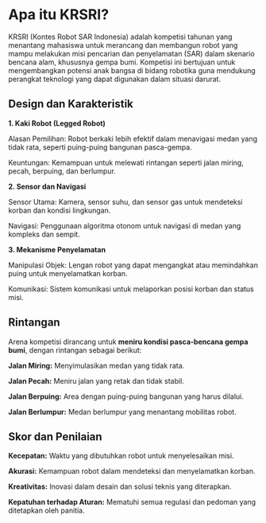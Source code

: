 # Apa itu KRSRI?
KRSRI (Kontes Robot SAR Indonesia) adalah kompetisi tahunan yang menantang mahasiswa untuk merancang dan membangun robot yang mampu melakukan misi pencarian dan penyelamatan (SAR) dalam skenario bencana alam, khususnya gempa bumi. Kompetisi ini bertujuan untuk mengembangkan potensi anak bangsa di bidang robotika guna mendukung perangkat teknologi yang dapat digunakan dalam situasi darurat.


## Design dan Karakteristik
**1. Kaki Robot (Legged Robot)**

Alasan Pemilihan: Robot berkaki lebih efektif dalam menavigasi medan yang tidak rata, seperti puing-puing bangunan pasca-gempa.

Keuntungan: Kemampuan untuk melewati rintangan seperti jalan miring, pecah, berpuing, dan berlumpur.

**2. Sensor dan Navigasi**

Sensor Utama: Kamera, sensor suhu, dan sensor gas untuk mendeteksi korban dan kondisi lingkungan.

Navigasi: Penggunaan algoritma otonom untuk navigasi di medan yang kompleks dan sempit.

**3. Mekanisme Penyelamatan**

Manipulasi Objek: Lengan robot yang dapat mengangkat atau memindahkan puing untuk menyelamatkan korban.

Komunikasi: Sistem komunikasi untuk melaporkan posisi korban dan status misi.


## Rintangan
Arena kompetisi dirancang untuk **meniru kondisi pasca-bencana gempa bumi**, dengan rintangan sebagai berikut:

**Jalan Miring:** Menyimulasikan medan yang tidak rata.

**Jalan Pecah:** Meniru jalan yang retak dan tidak stabil.

**Jalan Berpuing:** Area dengan puing-puing bangunan yang harus dilalui.

**Jalan Berlumpur:** Medan berlumpur yang menantang mobilitas robot.


## Skor dan Penilaian 
**Kecepatan:** Waktu yang dibutuhkan robot untuk menyelesaikan misi.

**Akurasi:** Kemampuan robot dalam mendeteksi dan menyelamatkan korban.

**Kreativitas:** Inovasi dalam desain dan solusi teknis yang diterapkan.

**Kepatuhan terhadap Aturan:** Mematuhi semua regulasi dan pedoman yang ditetapkan oleh panitia.
